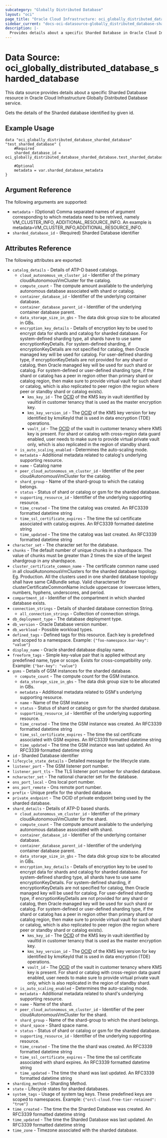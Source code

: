 ```yaml
---
subcategory: "Globally Distributed Database"
layout: "oci"
page_title: "Oracle Cloud Infrastructure: oci_globally_distributed_database_sharded_database"
sidebar_current: "docs-oci-datasource-globally_distributed_database-sharded_database"
description: |-
  Provides details about a specific Sharded Database in Oracle Cloud Infrastructure Globally Distributed Database service
---
```


# Data Source: oci_globally_distributed_database_sharded_database
This data source provides details about a specific Sharded Database resource in Oracle Cloud Infrastructure Globally Distributed Database service.

Gets the details of the Sharded database identified by given id.


## Example Usage

```hcl
data "oci_globally_distributed_database_sharded_database" "test_sharded_database" {
	#Required
	sharded_database_id = oci_globally_distributed_database_sharded_database.test_sharded_database.id

	#Optional
	metadata = var.sharded_database_metadata
}
```

## Argument Reference

The following arguments are supported:

* `metadata` - (Optional) Comma separated names of argument corresponding to which metadata need to be retrived, namely VM_CLUSTER_INFO, ADDITIONAL_RESOURCE_INFO. An example is metadata=VM_CLUSTER_INFO,ADDITIONAL_RESOURCE_INFO. 
* `sharded_database_id` - (Required) Sharded Database identifier


## Attributes Reference

The following attributes are exported:

* `catalog_details` - Details of ATP-D based catalogs.
	* `cloud_autonomous_vm_cluster_id` - Identifier of the primary cloudAutonomousVmCluster for the catalog. 
	* `compute_count` - The compute amount available to the underlying autonomous database associated with shard or catalog.
	* `container_database_id` - Identifier of the underlying container database. 
	* `container_database_parent_id` - Identifier of the underlying container database parent. 
	* `data_storage_size_in_gbs` - The data disk group size to be allocated in GBs.
	* `encryption_key_details` - Details of encryption key to be used to encrypt data for shards and catalog for sharded database. For system-defined sharding type, all shards have to use same encryptionKeyDetails. For system-defined sharding, if encryptionKeyDetails are not specified for catalog, then Oracle managed key will be used for catalog. For user-defined sharding type, if encryptionKeyDetails are not provided for any shard or catalog, then Oracle managed key will be used for such shard or catalog. For system-defined or user-defined sharding type, if the shard or catalog has a peer in region other than primary shard or catalog region, then make sure to provide virtual vault for such shard or catalog, which is also replicated to peer region (the region where peer or standby shard or catalog exists). 
		* `kms_key_id` - The [OCID](https://docs.cloud.oracle.com/iaas/Content/General/Concepts/identifiers.htm) of the KMS key in vault identified by vaultId in customer tenancy  that is used as the master encryption key. 
		* `kms_key_version_id` - The [OCID](https://docs.cloud.oracle.com/iaas/Content/General/Concepts/identifiers.htm) of the KMS key version for key identified by kmsKeyId that is used in data encryption (TDE) operations. 
		* `vault_id` - The [OCID](https://docs.cloud.oracle.com/iaas/Content/General/Concepts/identifiers.htm) of the vault in customer tenancy where KMS key is present. For shard or catalog with cross-region data guard enabled, user needs to make sure to provide virtual private vault only, which is also replicated in the region of standby shard. 
	* `is_auto_scaling_enabled` - Determines the auto-scaling mode.
	* `metadata` - Additional metadata related to catalog's underlying supporting resource.
	* `name` - Catalog name
	* `peer_cloud_autonomous_vm_cluster_id` - Identifier of the peer cloudAutonomousVmCluster for the catalog. 
	* `shard_group` - Name of the shard-group to which the catalog belongs.
	* `status` - Status of shard or catalog or gsm for the sharded database.
	* `supporting_resource_id` - Identifier of the underlying supporting resource. 
	* `time_created` - The time the catalog was created. An RFC3339 formatted datetime string
	* `time_ssl_certificate_expires` - The time the ssl certificate associated with catalog expires. An RFC3339 formatted datetime string
	* `time_updated` - The time the catalog was last created. An RFC3339 formatted datetime string
* `character_set` - The character set for the database.
* `chunks` - The default number of unique chunks in a shardspace. The value of chunks must be greater than 2 times the size of the largest shardgroup in any shardspace. 
* `cluster_certificate_common_name` - The certificate common name used in all cloudAutonomousVmClusters for the sharded database topology. Eg. Production. All the clusters used in one sharded database topology shall have same CABundle setup. Valid characterset for clusterCertificateCommonName include uppercase or lowercase letters, numbers, hyphens, underscores, and period. 
* `compartment_id` - Identifier of the compartment in which sharded database exists.
* `connection_strings` - Details of sharded database connection String.
	* `all_connection_strings` - Collection of connection strings.
* `db_deployment_type` - The database deployment type. 
* `db_version` - Oracle Database version number.
* `db_workload` - Possible workload types.
* `defined_tags` - Defined tags for this resource. Each key is predefined and scoped to a namespace. Example: `{"foo-namespace.bar-key": "value"}` 
* `display_name` - Oracle sharded database display name.
* `freeform_tags` - Simple key-value pair that is applied without any predefined name, type or scope. Exists for cross-compatibility only. Example: `{"bar-key": "value"}` 
* `gsms` - Details of GSM instances for the sharded database.
	* `compute_count` - The compute count for the GSM instance.
	* `data_storage_size_in_gbs` - The data disk group size to be allocated in GBs.
	* `metadata` - Additional metadata related to GSM's underlying supporting resource.
	* `name` - Name of the GSM instance
	* `status` - Status of shard or catalog or gsm for the sharded database.
	* `supporting_resource_id` - Identifier of the underlying supporting resource. 
	* `time_created` - The time the GSM instance was created. An RFC3339 formatted datetime string
	* `time_ssl_certificate_expires` - The time the ssl certificate associated with GSM expires. An RFC3339 formatted datetime string
	* `time_updated` - The time the GSM instance was last updated. An RFC3339 formatted datetime string
* `id` - Sharded Database identifier
* `lifecycle_state_details` - Detailed message for the lifecycle state.
* `listener_port` - The GSM listener port number.
* `listener_port_tls` - The TLS listener port number for sharded database.
* `ncharacter_set` - The national character set for the database.
* `ons_port_local` - Ons local port number.
* `ons_port_remote` - Ons remote port number.
* `prefix` - Unique prefix for the sharded database.
* `private_endpoint` - The OCID of private endpoint being used by the sharded database.
* `shard_details` - Details of ATP-D based shards.
	* `cloud_autonomous_vm_cluster_id` - Identifier of the primary cloudAutonomousVmCluster for the shard. 
	* `compute_count` - The compute amount available to the underlying autonomous database associated with shard.
	* `container_database_id` - Identifier of the underlying container database. 
	* `container_database_parent_id` - Identifier of the underlying container database parent. 
	* `data_storage_size_in_gbs` - The data disk group size to be allocated in GBs.
	* `encryption_key_details` - Details of encryption key to be used to encrypt data for shards and catalog for sharded database. For system-defined sharding type, all shards have to use same encryptionKeyDetails. For system-defined sharding, if encryptionKeyDetails are not specified for catalog, then Oracle managed key will be used for catalog. For user-defined sharding type, if encryptionKeyDetails are not provided for any shard or catalog, then Oracle managed key will be used for such shard or catalog. For system-defined or user-defined sharding type, if the shard or catalog has a peer in region other than primary shard or catalog region, then make sure to provide virtual vault for such shard or catalog, which is also replicated to peer region (the region where peer or standby shard or catalog exists). 
		* `kms_key_id` - The [OCID](https://docs.cloud.oracle.com/iaas/Content/General/Concepts/identifiers.htm) of the KMS key in vault identified by vaultId in customer tenancy  that is used as the master encryption key. 
		* `kms_key_version_id` - The [OCID](https://docs.cloud.oracle.com/iaas/Content/General/Concepts/identifiers.htm) of the KMS key version for key identified by kmsKeyId that is used in data encryption (TDE) operations. 
		* `vault_id` - The [OCID](https://docs.cloud.oracle.com/iaas/Content/General/Concepts/identifiers.htm) of the vault in customer tenancy where KMS key is present. For shard or catalog with cross-region data guard enabled, user needs to make sure to provide virtual private vault only, which is also replicated in the region of standby shard. 
	* `is_auto_scaling_enabled` - Determines the auto-scaling mode.
	* `metadata` - Additional metadata related to shard's underlying supporting resource.
	* `name` - Name of the shard.
	* `peer_cloud_autonomous_vm_cluster_id` - Identifier of the peer cloudAutonomousVmCluster for the shard. 
	* `shard_group` - Name of the shard-group to which the shard belongs.
	* `shard_space` - Shard space name.
	* `status` - Status of shard or catalog or gsm for the sharded database.
	* `supporting_resource_id` - Identifier of the underlying supporting resource. 
	* `time_created` - The time the the shard was created. An RFC3339 formatted datetime string
	* `time_ssl_certificate_expires` - The time the ssl certificate associated with shard expires. An RFC3339 formatted datetime string
	* `time_updated` - The time the shard was last updated. An RFC3339 formatted datetime string
* `sharding_method` - Sharding Method.
* `state` - Lifecycle states for sharded databases.
* `system_tags` - Usage of system tag keys. These predefined keys are scoped to namespaces. Example: `{"orcl-cloud.free-tier-retained": "true"}` 
* `time_created` - The time the the Sharded Database was created. An RFC3339 formatted datetime string
* `time_updated` - The time the Sharded Database was last updated. An RFC3339 formatted datetime string
* `time_zone` - Timezone associated with the sharded database.

